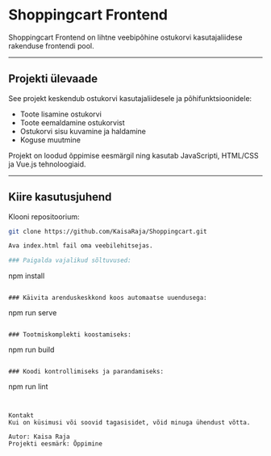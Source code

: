 # Shoppingcart Frontend

Shoppingcart Frontend on lihtne veebipõhine ostukorvi kasutajaliidese rakenduse frontendi pool.

---

## Projekti ülevaade

See projekt keskendub ostukorvi kasutajaliidesele ja põhifunktsioonidele:

- Toote lisamine ostukorvi
- Toote eemaldamine ostukorvist
- Ostukorvi sisu kuvamine ja haldamine
- Koguse muutmine

Projekt on loodud õppimise eesmärgil ning kasutab JavaScripti, HTML/CSS ja Vue.js tehnoloogiaid.

---
## Kiire kasutusjuhend

Klooni repositoorium:
   ```bash
   git clone https://github.com/KaisaRaja/Shoppingcart.git

Ava index.html fail oma veebilehitsejas.

### Paigalda vajalikud sõltuvused:
```
npm install
```

### Käivita arenduskeskkond koos automaatse uuendusega:
```
npm run serve
```

### Tootmiskomplekti koostamiseks:
```
npm run build
```

### Koodi kontrollimiseks ja parandamiseks:
```
npm run lint
```


Kontakt
Kui on küsimusi või soovid tagasisidet, võid minuga ühendust võtta.

Autor: Kaisa Raja 
Projekti eesmärk: Õppimine

